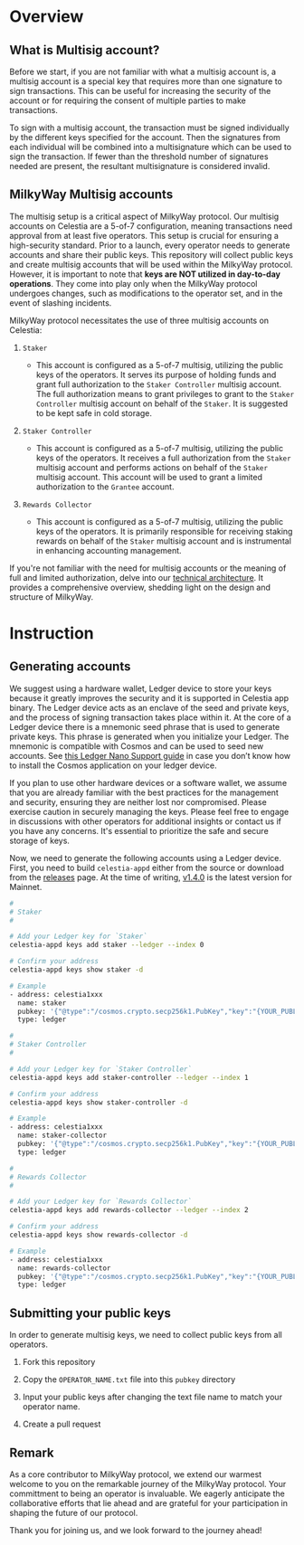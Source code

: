 # Overview

## What is Multisig account?

Before we start, if you are not familiar with what a multisig account is, a multisig account is a special key that requires more than one signature to sign transactions. This can be useful for increasing the security of the account or for requiring the consent of multiple parties to make transactions.

To sign with a multisig account, the transaction must be signed individually by the different keys specified for the account. Then the signatures from each individual will be combined into a multisignature which can be used to sign the transaction. If fewer than the threshold number of signatures needed are present, the resultant multisignature is considered invalid.

## MilkyWay Multisig accounts

The multisig setup is a critical aspect of MilkyWay protocol. Our multisig accounts on Celestia are a 5-of-7 configuration, meaning transactions need approval from at least five operators. This setup is crucial for ensuring a high-security standard. Prior to a launch, every operator needs to generate accounts and share their public keys. This repository will collect public keys and create multisig accounts that will be used within the MilkyWay protocol. However, it is important to note that **keys are NOT utilized in day-to-day operations**. They come into play only when the MilkyWay protocol undergoes changes, such as modifications to the operator set, and in the event of slashing incidents.

MilkyWay protocol necessitates the use of three multisig accounts on Celestia:

1. `Staker`
    - This account is configured as a 5-of-7 multisig, utilizing the public keys of the operators. It serves its purpose of holding funds and grant full authorization to the `Staker Controller` multisig account. The full authorization means to grant privileges to grant to the `Staker Controller` multisig account on behalf of the `Staker`. It is suggested to be kept safe in cold storage.

2. `Staker Controller`
    - This account is configured as a 5-of-7 multisig, utilizing the public keys of the operators. It receives a full authorization from the `Staker` multisig account and performs actions on behalf of the `Staker` multisig account. This account will be used to grant a limited authorization to the `Grantee` account.

3. `Rewards Collector`
    - This account is configured as a 5-of-7 multisig, utilizing the public keys of the operators. It is primarily responsible for receiving staking rewards on behalf of the `Staker` multisig account and is instrumental in enhancing accounting management.

If you're not familiar with the need for multisig accounts or the meaning of full and limited authorization, delve into our [technical architecture](https://github.com/milkyway-labs/architecture). It provides a comprehensive overview, shedding light on the design and structure of MilkyWay.

# Instruction

## Generating accounts

We suggest using a hardware wallet, Ledger device to store your keys because it greatly improves the security and it is supported in Celestia app binary. The Ledger device acts as an enclave of the seed and private keys, and the process of signing transaction takes place within it. At the core of a Ledger device there is a mnemonic seed phrase that is used to generate private keys. This phrase is generated when you initialize your Ledger. The mnemonic is compatible with Cosmos and can be used to seed new accounts. See [this Ledger Nano Support guide](https://hub.cosmos.network/main/resources/ledger.html) in case you don’t know how to install the Cosmos application on your ledger device.

If you plan to use other hardware devices or a software wallet, we assume that you are already familiar with the best practices for the management and security, ensuring they are neither lost nor compromised. Please exercise caution in securely managing the keys. Please feel free to engage in discussions with other operators for additional insights or contact us if you have any concerns. It's essential to prioritize the safe and secure storage of keys.

Now, we need to generate the following accounts using a Ledger device. First, you need to build `celestia-appd` either from the source or download from the [releases](https://github.com/celestiaorg/celestia-app/releases) page. At the time of writing, [v1.4.0](https://github.com/celestiaorg/celestia-app/releases/tag/v1.4.0) is the latest version for Mainnet.
    
```bash
#
# Staker
#

# Add your Ledger key for `Staker`
celestia-appd keys add staker --ledger --index 0

# Confirm your address
celestia-appd keys show staker -d

# Example
- address: celestia1xxx
  name: staker
  pubkey: '{"@type":"/cosmos.crypto.secp256k1.PubKey","key":"{YOUR_PUBLIC_KEY}"}'
  type: ledger

#
# Staker Controller
#

# Add your Ledger key for `Staker Controller`
celestia-appd keys add staker-controller --ledger --index 1

# Confirm your address
celestia-appd keys show staker-controller -d

# Example
- address: celestia1xxx
  name: staker-collector
  pubkey: '{"@type":"/cosmos.crypto.secp256k1.PubKey","key":"{YOUR_PUBLIC_KEY}"}'
  type: ledger

#
# Rewards Collector
#

# Add your Ledger key for `Rewards Collector`
celestia-appd keys add rewards-collector --ledger --index 2

# Confirm your address
celestia-appd keys show rewards-collector -d

# Example
- address: celestia1xxx
  name: rewards-collector
  pubkey: '{"@type":"/cosmos.crypto.secp256k1.PubKey","key":"{YOUR_PUBLIC_KEY}"}'
  type: ledger
```

## Submitting your public keys

In order to generate multisig keys, we need to collect public keys from all operators.

1. Fork this repository

2. Copy the `OPERATOR_NAME.txt` file into this `pubkey` directory

3. Input your public keys after changing the text file name to match your operator name.

4. Create a pull request


## Remark

As a core contributor to MilkyWay protocol, we extend our warmest welcome to you on the remarkable journey of the MilkyWay protocol. Your committment to being an operator is invaluable. We eagerly anticipate the collaborative efforts that lie ahead and are grateful for your participation in shaping the future of our protocol. 

Thank you for joining us, and we look forward to the journey ahead!
